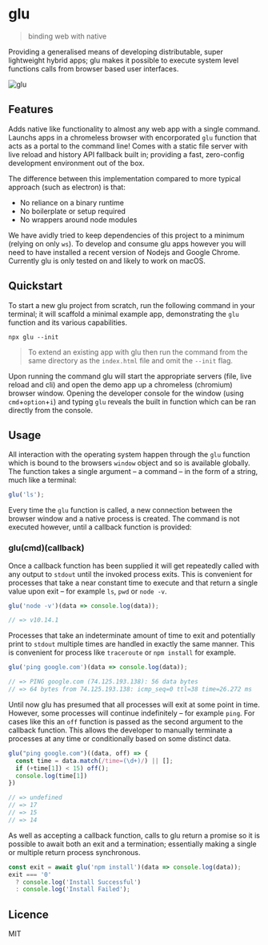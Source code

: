 # glu

> binding web with native

Providing a generalised means of developing distributable, super lightweight hybrid apps; glu makes it possible to execute system level functions calls from browser based user interfaces.

![glu](https://user-images.githubusercontent.com/1457604/60849581-56f42600-a1e3-11e9-8e27-32a3e2bd45cc.png)

## Features

Adds native like functionality to almost any web app with a single command. Launchs apps in a chromeless browser with encorporated `glu` function that acts as a portal to the command line! Comes with a static file server with live reload and history API fallback built in; providing a fast, zero-config development environment out of the box.

The difference between this implementation compared to more typical approach (such as electron) is that:

- No reliance on a binary runtime
- No boilerplate or setup required
- No wrappers around node modules

We have avidly tried to keep dependencies of this project to a minimum (relying on only `ws`). To develop and consume glu apps however you will need to have installed a recent version of Nodejs and Google Chrome. Currently glu is only tested on and likely to work on macOS.

## Quickstart

To start a new glu project from scratch, run the following command in your terminal; it will scaffold a minimal example app, demonstrating the `glu` function and its various capabilities.

```
npx glu --init
```

> To extend an existing app with glu then run the command from the same directory as the `index.html` file and omit the `--init` flag.

Upon running the command glu will start the appropriate servers (file, live reload and cli) and open the demo app up a chromeless (chromium) browser window. Opening the developer console for the window (using `cmd`+`option`+`i`) and typing `glu` reveals the built in function which can be ran directly from the console.

## Usage

All interaction with the operating system happen through the `glu` function which is bound to the browsers `window` object and so is available globally. The function takes a single argument – a command – in the form of a string, much like a terminal:

```js
glu('ls');
```

Every time the `glu` function is called, a new connection between the browser window and a native process is created. The command is not executed however, until a callback function is provided:

### glu(cmd)(callback)

Once a callback function has been supplied it will get repeatedly called with any output to `stdout` until the invoked process exits. This is convenient for processes that take a near constant time to execute and that return a single value upon exit – for example `ls`, `pwd` or `node -v`.

```js
glu('node -v')(data => console.log(data));

// => v10.14.1
```

Processes that take an indeterminate amount of time to exit and potentially print to `stdout` multiple times are handled in exactly the same manner. This is convenient for process like `traceroute` or `npm install` for example.

```js
glu('ping google.com')(data => console.log(data));

// => PING google.com (74.125.193.138): 56 data bytes
// => 64 bytes from 74.125.193.138: icmp_seq=0 ttl=38 time=26.272 ms
```

Until now glu has presumed that all processes will exit at some point in time. However, some processes will continue indefinitely – for example `ping`. For cases like this an `off` function is passed as the second argument to the callback function. This allows the developer to manually terminate a processes at any time or conditionally based on some distinct data.

```js
glu("ping google.com")((data, off) => {
  const time = data.match(/time=(\d+)/) || [];
  if (+time[1]) < 15) off();
  console.log(time[1])
})

// => undefined
// => 17
// => 15
// => 14
```

As well as accepting a callback function, calls to glu return a promise so it is possible to await both an exit and a termination; essentially making a single or multiple return process synchronous.

```js
const exit = await glu('npm install')(data => console.log(data));
exit === '0'
  ? console.log('Install Successful')
  : console.log('Install Failed');
```

## Licence

MIT
